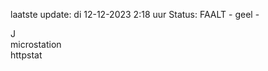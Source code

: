 laatste update: 
di 12-12-2023  2:18   uur 
Status: FAALT - geel - 
<div class="service R">J</div><div class="service Y">microstation</div><div class="service G">httpstat</div>